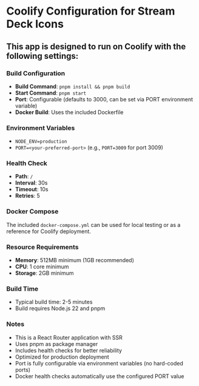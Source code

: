 # Coolify Configuration for Stream Deck Icons

## This app is designed to run on Coolify with the following settings:

### Build Configuration
- **Build Command**: `pnpm install && pnpm build`
- **Start Command**: `pnpm start`
- **Port**: Configurable (defaults to 3000, can be set via PORT environment variable)
- **Docker Build**: Uses the included Dockerfile

### Environment Variables
- `NODE_ENV=production`
- `PORT=<your-preferred-port>` (e.g., `PORT=3009` for port 3009)

### Health Check
- **Path**: `/`
- **Interval**: 30s
- **Timeout**: 10s
- **Retries**: 5

### Docker Compose
The included `docker-compose.yml` can be used for local testing or as a reference for Coolify deployment.

### Resource Requirements
- **Memory**: 512MB minimum (1GB recommended)
- **CPU**: 1 core minimum
- **Storage**: 2GB minimum

### Build Time
- Typical build time: 2-5 minutes
- Build requires Node.js 22 and pnpm

### Notes
- This is a React Router application with SSR
- Uses pnpm as package manager
- Includes health checks for better reliability
- Optimized for production deployment
- Port is fully configurable via environment variables (no hard-coded ports)
- Docker health checks automatically use the configured PORT value